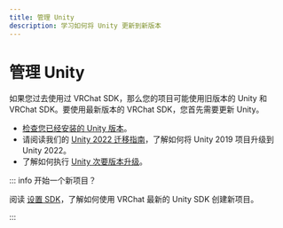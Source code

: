 ```yaml
---
title: 管理 Unity
description: 学习如何将 Unity 更新到新版本
---
```


# 管理 Unity

如果您过去使用过 VRChat SDK，那么您的项目可能使用旧版本的 Unity 和 VRChat SDK。要使用最新版本的 VRChat SDK，您首先需要更新 Unity。

- [检查您已经安装的 Unity 版本](unity-2022.md#managing-unity-versions)。
- 请阅读我们的 [Unity 2022 迁移指南](/creators.vrchat.com/sdk/upgrade/unity-2022)，了解如何将 Unity 2019 项目升级到 Unity 2022。
- 了解如何执行 [Unity 次要版本升级](/creators.vrchat.com/sdk/upgrade/migration-to-a-newer-minor-unity-version)。

::: info 开始一个新项目？

阅读 [设置 SDK](/creators.vrchat.com/sdk/)，了解如何使用 VRChat 最新的 Unity SDK 创建新项目。

:::
